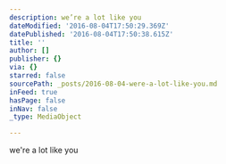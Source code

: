```yaml
---
description: we’re a lot like you
dateModified: '2016-08-04T17:50:29.369Z'
datePublished: '2016-08-04T17:50:38.615Z'
title: ''
author: []
publisher: {}
via: {}
starred: false
sourcePath: _posts/2016-08-04-were-a-lot-like-you.md
inFeed: true
hasPage: false
inNav: false
_type: MediaObject

---
```

we're a lot like you